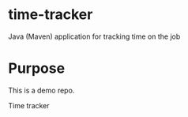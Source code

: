 # time-tracker
Java (Maven) application for tracking time on the job

# Purpose
This is a demo repo.

Time tracker
